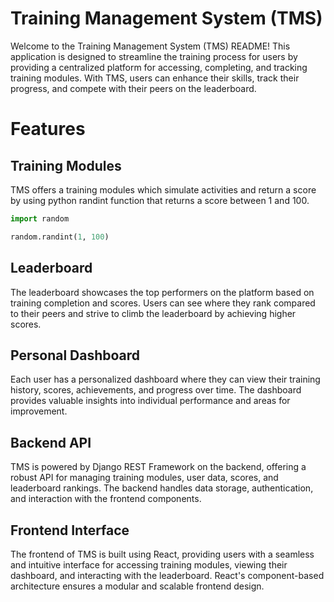 # Training Management System (TMS)
Welcome to the Training Management System (TMS) README! This application is designed to streamline the training process for users by providing a centralized platform for accessing, completing, and tracking training modules. With TMS, users can enhance their skills, track their progress, and compete with their peers on the leaderboard.

# Features
## Training Modules
TMS offers a training modules which simulate activities and return a score by using python randint function that returns a score between 1 and 100.

```python
import random

random.randint(1, 100)
```

## Leaderboard
The leaderboard showcases the top performers on the platform based on training completion and scores. Users can see where they rank compared to their peers and strive to climb the leaderboard by achieving higher scores.

## Personal Dashboard
Each user has a personalized dashboard where they can view their training history, scores, achievements, and progress over time. The dashboard provides valuable insights into individual performance and areas for improvement.

## Backend API
TMS is powered by Django REST Framework on the backend, offering a robust API for managing training modules, user data, scores, and leaderboard rankings. The backend handles data storage, authentication, and interaction with the frontend components.

## Frontend Interface
The frontend of TMS is built using React, providing users with a seamless and intuitive interface for accessing training modules, viewing their dashboard, and interacting with the leaderboard. React's component-based architecture ensures a modular and scalable frontend design.
